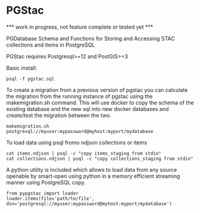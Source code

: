 # PGStac
*** work in progress, not feature complete or tested yet ***

PGDatabase Schema and Functions for Storing and Accessing STAC collections and items in PostgreSQL

PGStac requires Postgresql>=12 and PostGIS>=3

Basic install:
```
psql -f pgstac.sql
```

To create a migration from a previous version of pgstac you can calculate the migration from the running instance of pgstac using the makemigration.sh command. This will use docker to copy the schema of the existing database and the new sql into new docker databases and create/test the migration between the two.
```
makemigration.sh postgresql://myuser:mypassword@myhost:myport/mydatabase
```

To load data using psql fromo ndjson collections or items
```
cat items.ndjson | psql -c "copy items_staging from stdin"
cat collections.ndjson | psql -c "copy collections_staging from stdin"
```

A python utility is included which allows to load data from any source openable by smart-open using python in a memory efficient streaming manner using PostgreSQL copy.

```
from pypgstac import loader
loader.items(file='path/to/file', dsn='postgresql://myuser:mypassword@myhost:myport/mydatabase')
```